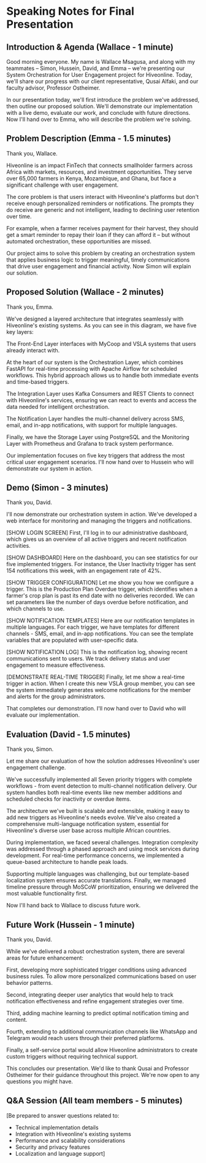 # Speaking Notes for Final Presentation

## Introduction & Agenda (Wallace - 1 minute)

Good morning everyone. My name is Wallace Msagusa, and along with my teammates – Simon, Hussein, David, and Emma – we're presenting our System Orchestration for User Engagement project for Hiveonline. Today, we'll share our progress with our client representative, Qusai Alfaki, and our faculty advisor, Professor Ostheimer.

In our presentation today, we'll first introduce the problem we've addressed, then outline our proposed solution. We'll demonstrate our implementation with a live demo, evaluate our work, and conclude with future directions. Now I'll hand over to Emma, who will describe the problem we're solving.

## Problem Description (Emma - 1.5 minutes)

Thank you, Wallace.

Hiveonline is an impact FinTech that connects smallholder farmers across Africa with markets, resources, and investment opportunities. They serve over 65,000 farmers in Kenya, Mozambique, and Ghana, but face a significant challenge with user engagement.

The core problem is that users interact with Hiveonline's platforms but don't receive enough personalized reminders or notifications. The prompts they do receive are generic and not intelligent, leading to declining user retention over time.

For example, when a farmer receives payment for their harvest, they should get a smart reminder to repay their loan if they can afford it – but without automated orchestration, these opportunities are missed.

Our project aims to solve this problem by creating an orchestration system that applies business logic to trigger meaningful, timely communications that drive user engagement and financial activity. Now Simon will explain our solution.

## Proposed Solution (Wallace - 2 minutes)

Thank you, Emma.

We've designed a layered architecture that integrates seamlessly with Hiveonline's existing systems. As you can see in this diagram, we have five key layers:

The Front-End Layer interfaces with MyCoop and VSLA systems that users already interact with.

At the heart of our system is the Orchestration Layer, which combines FastAPI for real-time processing with Apache Airflow for scheduled workflows. This hybrid approach allows us to handle both immediate events and time-based triggers.

The Integration Layer uses Kafka Consumers and REST Clients to connect with Hiveonline's services, ensuring we can react to events and access the data needed for intelligent orchestration.

The Notification Layer handles the multi-channel delivery across SMS, email, and in-app notifications, with support for multiple languages.

Finally, we have the Storage Layer using PostgreSQL and the Monitoring Layer with Prometheus and Grafana to track system performance.

Our implementation focuses on five key triggers that address the most critical user engagement scenarios. I'll now hand over to Hussein who will demonstrate our system in action.

## Demo (Simon - 3 minutes)

Thank you, David.

I'll now demonstrate our orchestration system in action. We've developed a web interface for monitoring and managing the triggers and notifications.

[SHOW LOGIN SCREEN]
First, I'll log in to our administrative dashboard, which gives us an overview of all active triggers and recent notification activities.

[SHOW DASHBOARD]
Here on the dashboard, you can see statistics for our five implemented triggers. For instance, the User Inactivity trigger has sent 154 notifications this week, with an engagement rate of 42%.

[SHOW TRIGGER CONFIGURATION]
Let me show you how we configure a trigger. This is the Production Plan Overdue trigger, which identifies when a farmer's crop plan is past its end date with no deliveries recorded. We can set parameters like the number of days overdue before notification, and which channels to use.

[SHOW NOTIFICATION TEMPLATES]
Here are our notification templates in multiple languages. For each trigger, we have templates for different channels - SMS, email, and in-app notifications. You can see the template variables that are populated with user-specific data.

[SHOW NOTIFICATION LOG]
This is the notification log, showing recent communications sent to users. We track delivery status and user engagement to measure effectiveness.

[DEMONSTRATE REAL-TIME TRIGGER]
Finally, let me show a real-time trigger in action. When I create this new VSLA group member, you can see the system immediately generates welcome notifications for the member and alerts for the group administrators.

That completes our demonstration. I'll now hand over to David who will evaluate our implementation.

## Evaluation (David - 1.5 minutes)

Thank you, Simon.

Let me share our evaluation of how the solution addresses Hiveonline's user engagement challenge.

We've successfully implemented all Seven priority triggers with complete workflows - from event detection to multi-channel notification delivery. Our system handles both real-time events like new member additions and scheduled checks for inactivity or overdue items.

The architecture we've built is scalable and extensible, making it easy to add new triggers as Hiveonline's needs evolve. We've also created a comprehensive multi-language notification system, essential for Hiveonline's diverse user base across multiple African countries.

During implementation, we faced several challenges. Integration complexity was addressed through a phased approach and using mock services during development. For real-time performance concerns, we implemented a queue-based architecture to handle peak loads.

Supporting multiple languages was challenging, but our template-based localization system ensures accurate translations. Finally, we managed timeline pressure through MoSCoW prioritization, ensuring we delivered the most valuable functionality first.

Now I'll hand back to Wallace to discuss future work.

## Future Work (Hussein - 1 minute)

Thank you, David.

While we've delivered a robust orchestration system, there are several areas for future enhancement:

First, developing more sophisticated trigger conditions using advanced business rules. To allow more personalized communications based on user behavior patterns.

Second, integrating deeper user analytics that would help to track notification effectiveness and refine engagement strategies over time.

Third, adding machine learning to predict optimal notification timing and content.

Fourth, extending to additional communication channels like WhatsApp and Telegram would reach users through their preferred platforms.

Finally, a self-service portal would allow Hiveonline administrators to create custom triggers without requiring technical support.

This concludes our presentation. We'd like to thank Qusai and Professor Ostheimer for their guidance throughout this project. We're now open to any questions you might have.

## Q&A Session (All team members - 5 minutes)

[Be prepared to answer questions related to:
- Technical implementation details
- Integration with Hiveonline's existing systems
- Performance and scalability considerations
- Security and privacy features
- Localization and language support]
